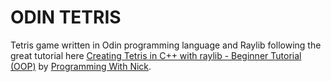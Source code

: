 # ODIN TETRIS

Tetris game written in Odin programming language and Raylib following the great tutorial here 
[Creating Tetris in C++ with raylib - Beginner Tutorial (OOP)](https://www.youtube.com/watch?v=wVYKG_ch4yM) 
by [Programming With Nick](https://www.youtube.com/@programmingwithnick).